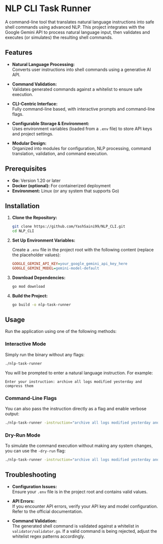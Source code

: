 # NLP CLI Task Runner

A command-line tool that translates natural language instructions into safe shell commands using advanced NLP. This project integrates with the Google Gemini API to process natural language input, then validates and executes (or simulates) the resulting shell commands.

## Features

- **Natural Language Processing:**  
  Converts user instructions into shell commands using a generative AI API.

- **Command Validation:**  
  Validates generated commands against a whitelist to ensure safe execution.

- **CLI-Centric Interface:**  
  Fully command-line based, with interactive prompts and command-line flags.

- **Configurable Storage & Environment:**  
  Uses environment variables (loaded from a `.env` file) to store API keys and project settings.

- **Modular Design:**  
  Organized into modules for configuration, NLP processing, command translation, validation, and command execution.

## Prerequisites

- **Go:** Version 1.20 or later  
- **Docker (optional):** For containerized deployment
- **Environment:** Linux (or any system that supports Go)

## Installation

1. **Clone the Repository:**

   ```bash
   git clone https://github.com/YashSaini99/NLP_CLI.git
   cd NLP_CLI
   ```

2. **Set Up Environment Variables:**

   Create a `.env` file in the project root with the following content (replace the placeholder values):

   ```ini
   GOOGLE_GEMINI_API_KEY=your_google_gemini_api_key_here
   GOOGLE_GEMINI_MODEL=gemini-model-default
   ```

3. **Download Dependencies:**

   ```bash
   go mod download
   ```

4. **Build the Project:**

   ```bash
   go build -o nlp-task-runner
   ```

## Usage

Run the application using one of the following methods:

### Interactive Mode

Simply run the binary without any flags:

```bash
./nlp-task-runner
```

You will be prompted to enter a natural language instruction. For example:

```
Enter your instruction: archive all logs modified yesterday and compress them
```

### Command-Line Flags

You can also pass the instruction directly as a flag and enable verbose output:

```bash
./nlp-task-runner -instruction="archive all logs modified yesterday and compress them" -verbose
```

### Dry-Run Mode

To simulate the command execution without making any system changes, you can use the `-dry-run` flag:

```bash
./nlp-task-runner -instruction="archive all logs modified yesterday and compress them" -dry-run
```

## Troubleshooting

- **Configuration Issues:**  
  Ensure your `.env` file is in the project root and contains valid values.

- **API Errors:**  
  If you encounter API errors, verify your API key and model configuration. Refer to the official documentation.

- **Command Validation:**  
  The generated shell command is validated against a whitelist in `validator/validator.go`. If a valid command is being rejected, adjust the whitelist regex patterns accordingly.
